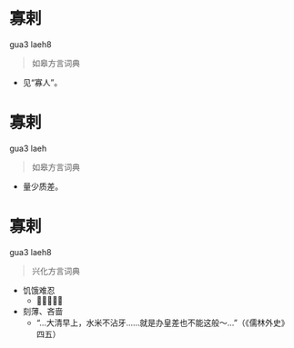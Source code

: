 # 寡剌
gua3 laeh8
> 如皋方言词典
- 见“寡人”。

# 寡剌
gua3 laeh
> 如皋方言词典
- 量少质差。

# 寡剌
gua3 laeh8
> 兴化方言词典
- 饥饿难忍
  - 𤵥心～的。
- 刻薄、吝啬
  - “…大清早上，水米不沾牙……就是办皇差也不能这般～…”（《儒林外史》四五）
